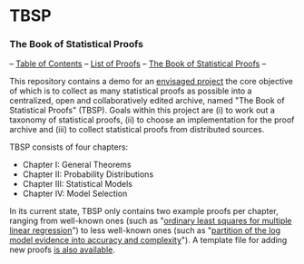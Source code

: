 # TBSP

<h3>The Book of Statistical Proofs</h3>

– <a href="https://github.com/JoramSoch/TBSP/blob/master/Contents.pdf">Table of Contents</a>
– <a href="https://github.com/JoramSoch/TBSP/blob/master/Proofs.pdf">List of Proofs</a>
– <a href="https://github.com/JoramSoch/TBSP/blob/master/TBSP.pdf">The Book of Statistical Proofs</a> –

This repository contains a demo for an <a href="https://de.wikiversity.org/wiki/Wikiversity:Fellow-Programm_Freies_Wissen/Einreichungen/The_Book_of_Statistical_Proofs">envisaged project</a> the core objective of which is to collect as many statistical proofs as possible into a centralized, open and collaboratively edited archive, named "The Book of Statistical Proofs" (TBSP). Goals within this project are (i) to work out a taxonomy of statistical proofs, (ii) to choose an implementation for the proof archive and (iii) to collect statistical proofs from distributed sources.

TBSP consists of four chapters:
- Chapter I: General Theorems
- Chapter II: Probability Distributions
- Chapter III: Statistical Models
- Chapter IV: Model Selection

In its current state, TBSP only contains two example proofs per chapter, ranging from well-known ones (such as "<a href="https://github.com/JoramSoch/TBSP/blob/master/Proofs/mlr-ols.tex">ordinary least squares for multiple linear regression</a>") to less well-known ones (such as "<a href="https://github.com/JoramSoch/TBSP/blob/master/Proofs/lme-anc.tex">partition of the log model evidence into accuracy and complexity</a>"). A template file for adding new proofs <a href="https://github.com/JoramSoch/TBSP/blob/master/Proofs/_Template_.tex">is also available</a>.
